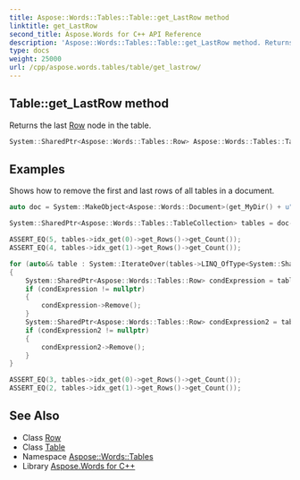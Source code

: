 ```yaml
---
title: Aspose::Words::Tables::Table::get_LastRow method
linktitle: get_LastRow
second_title: Aspose.Words for C++ API Reference
description: 'Aspose::Words::Tables::Table::get_LastRow method. Returns the last Row node in the table in C++.'
type: docs
weight: 25000
url: /cpp/aspose.words.tables/table/get_lastrow/
---
```

## Table::get_LastRow method


Returns the last [Row](../../row/) node in the table.

```cpp
System::SharedPtr<Aspose::Words::Tables::Row> Aspose::Words::Tables::Table::get_LastRow()
```


## Examples



Shows how to remove the first and last rows of all tables in a document. 
```cpp
auto doc = System::MakeObject<Aspose::Words::Document>(get_MyDir() + u"Tables.docx");

System::SharedPtr<Aspose::Words::Tables::TableCollection> tables = doc->get_FirstSection()->get_Body()->get_Tables();

ASSERT_EQ(5, tables->idx_get(0)->get_Rows()->get_Count());
ASSERT_EQ(4, tables->idx_get(1)->get_Rows()->get_Count());

for (auto&& table : System::IterateOver(tables->LINQ_OfType<System::SharedPtr<Aspose::Words::Tables::Table> >()))
{
    System::SharedPtr<Aspose::Words::Tables::Row> condExpression = table->get_FirstRow();
    if (condExpression != nullptr)
    {
        condExpression->Remove();
    }
    System::SharedPtr<Aspose::Words::Tables::Row> condExpression2 = table->get_LastRow();
    if (condExpression2 != nullptr)
    {
        condExpression2->Remove();
    }
}

ASSERT_EQ(3, tables->idx_get(0)->get_Rows()->get_Count());
ASSERT_EQ(2, tables->idx_get(1)->get_Rows()->get_Count());
```

## See Also

* Class [Row](../../row/)
* Class [Table](../)
* Namespace [Aspose::Words::Tables](../../)
* Library [Aspose.Words for C++](../../../)
